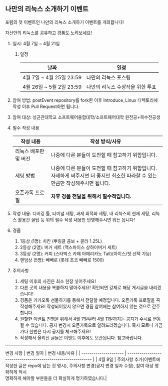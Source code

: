 ## 나만의 리눅스 소개하기 이벤트

포럼의 첫 이벤트인 나만의 리눅스 소개하기 이벤트를 개최합니다!

자신만의 리눅스를 공유하고 경품도 노려보세요!



1. 일시: 4월 7일 ~ 4월 21일

   1. 일정

      | 날짜                      | 일정                             |
      | ------------------------- | -------------------------------- |
      | 4월 7일 ~ 4월 25일 23:59  | 나만의 리눅스 포스팅             |
      | 4월 26일 ~ 5월 2일 23:59 | 나만의 리눅스 수상작을 위한 투표 |

      

2. 참여 방법: postEvent repository를 fork한 이후 Introduce_Linux 디렉토리에 작성 이후 Pull Request하면 됩니다.

3. 참여 대상: 성균관대학교 소프트웨어융합대학/소프트웨어대학 원전공+복수전공생

4. 필수 작성 내용

   | 작성 내용             | 작성 방식/사유                                               |
   | --------------------- | ------------------------------------------------------------ |
   | 리눅스 배포판 및 버전 | 나중에 다른 분들이 도전할 때 참고하기 위함입니다.            |
   | 세팅 방법             | 나중에 다른 분들이 도전할 때 참고하기 위함입니다.<br /> 자세하게 써주시면 더 좋지만 최소한 따라할 수 있는 만큼만 작성해주시면 됩니다. |
   | 오픈카톡 프로필       | **차후 경품 전달을 위해서 필수적입니다.**                    |

5. 작성 내용: 디버깅 툴, 터미널 세팅, 과제 최적화 세팅, 내 리눅스의 현재 세팅, 리눅스 활용간 꿀팁 등 위의 필수 작성 내용만 반영해주시면 뭐든 됩니다!
6. 경품
   1. 1등상 (1명): 치킨 (뿌링클 콤보 + 콜라 1.25L)
   2. 2등상 (2명): 버거 세트 (맥스파이스 상하이버거 세트)
   3. 3등상 (2명): 커피 (스타벅스 카페 아메리카노 Tall)(아이스/핫 선택 가능)
   4. 랜덤상 (5명): 빼빼로 (롯데 초코 빼빼로 1500)
7. 주의사항
   1. 세팅 이후의 사진은 최소 한장 넣어주세요!
   2. 다른 곳의 내용을 복붙하지 말아주세요! 확인되면 강제로 해당 게시글을 내리겠습니다!
   3. 경품은 카카오톡 선물하기를 통해서 전달할 예정입니다. 오픈카톡 프로필을 꼭 작성해주세요! 작성되어있지 않으면 경품 참여에는 참여하지 않는 것으로 간주합니다.
   4. 원할한 이벤트 진행을 위해서 4월 7일부터 4월 11일까지는 공지가 수시로 변동될 수 있습니다. 공지 변경시 오픈카톡으로 알려드리겠습니다. 혹시 모르니 가끔가다 한번은 다시 공지를 체크해주세요!
   5. 작성해서 올리신 글들은 이벤트 이후에도 보관됩니다. 참고바랍니다.

---------------------------------------------------
변경 사항
   | 변경 일자            | 변경 내용/사유                                        |
   | --------------------- | ------------------------------------------------------------ |
   | 4월 9일 | 주의사항 추가(이벤트에 작성한 글은 repo에 남는 것 명시), 주의사항 변경(공지 변경 일자 수정), 참여 대상 명확하게 적시</br> 명확하게 해야할 부분들을 더 확실하게 명기하였습니다.|


